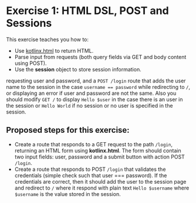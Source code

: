 # Exercise 1: HTML DSL, POST and Sessions

This exercise teaches you how to:


* Use [kotlinx.html](https://github.com/Kotlin/kotlinx.html) to return HTML.
* Parse input from requests (both query fields via GET and body content using POST).
* Use the **session** object to store session information.


requesting user and password, and a `POST /login` route that adds the user name to the session in the case
`username == password` while redirecting to `/`, or displaying an error if user and password are not the same. Also
you should modify `GET /` to display `Hello $user` in the case there is an user in the session or `Hello World`
if no session or no user is specified in the session.

## Proposed steps for this exercise:

* Create a route that responds to a GET request to the path `/login`, returning an HTML form using **kotlinx.html**. The form should contain two input fields: user, password and a submit button with action POST `/login`.
* Create a route that responds to POST `/login` that validates the credentials (simple check such that user === password). If the credentials are correct, then it should add the user to the session page and redirect to `/` where it respond with plain text `Hello $username` where `$username` is the value stored in the session.
